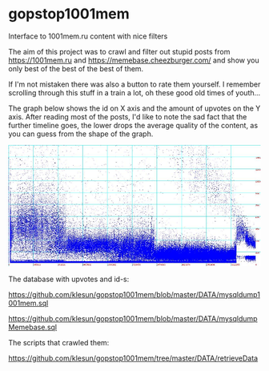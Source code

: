 # gopstop1001mem
Interface to 1001mem.ru content with nice filters

The aim of this project was to crawl and filter out stupid posts from https://1001mem.ru and https://memebase.cheezburger.com/ and show you only best of the best of the best of them. 

If I'm not mistaken there was also a button to rate them yourself. I remember scrolling through this stuff in a train a lot, oh these good old times of youth...

The graph below shows the id on X axis and the amount of upvotes on the Y axis. After reading most of the posts, I'd like to note the sad fact that the further timeline goes, the lower drops the average quality of the content, as you can guess from the shape of the graph. 

![](https://raw.githubusercontent.com/klesun/gopstop1001mem/master/images/graph1001mem_1000X480.jpeg)

The database with upvotes and id-s:

https://github.com/klesun/gopstop1001mem/blob/master/DATA/mysqldump1001mem.sql

https://github.com/klesun/gopstop1001mem/blob/master/DATA/mysqldumpMemebase.sql

The scripts that crawled them:

https://github.com/klesun/gopstop1001mem/tree/master/DATA/retrieveData
